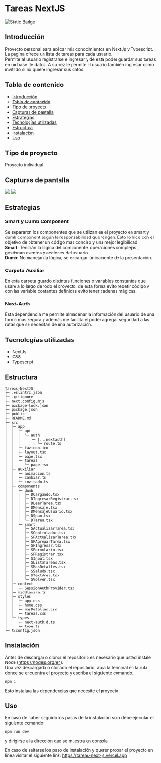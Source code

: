 # Tareas NextJS

![Static Badge](https://img.shields.io/badge/Estado%20-%20Terminado%20-%20green)

## Introducción
Proyecto personal para aplicar mis conocimientos en NextJs y Typescript. </br>
La pagina ofrece un lista de tareas para cada usuario. </br>
Permite al usuario registrarse e ingresar y de esta poder guardar sus tareas en un base de datos.
A su vez le permite al usuario también ingresar como invitado si no quiere ingresar sus datos.

## Tabla de contenido
* [Introducción](#Introducción)
* [Tabla de contenido](#Tabla-de-contenido)
* [Tipo de proyecto](#Tipo-de-proyecto)
* [Capturas de pantalla](#Capturas-de-pantalla)
* [Estrategias](#Estrategias)
* [Tecnologías utilizadas](#Tecnologías-utilizadas)
* [Estructura](#Estructura)
* [Instalación](#Instalación)
* [Uso](#Uso)


## Tipo de proyecto
Proyecto individual.

## Capturas de pantalla 
<img src="https://i.postimg.cc/9z5tZrk9/tareasaws1.png"/>
<img src="https://i.postimg.cc/tT4r4n0C/tareasaws2.png"/>

## Estrategias
### Smart y Dumb Component
Se separaron los componentes que se utilizan en el proyecto en smart  y dumb component según la responsabilidad que tengan. Esto lo hice con el objetivo de obtener un código mas conciso y una mejor legibilidad </br> 
**Smart**:  Tendrán la lógica del componente, operaciones complejas , gestionan eventos y acciones del usuario.</br>
**Dumb**: No manejan la lógica, se encargan únicamente de la presentación.

### Carpeta Auxiliar
En esta carpeta guardo distintas funciones o variables constantes que usare a lo largo de todo el proyecto, de esta forma evito repetir código y con las variable contantes definidas evito tener cadenas mágicas.

### Next-Auth
Esta dependencia me permite almacenar la información del usuario de una forma mas segura y además me facilita el poder agregar seguridad a las rutas que se necesitan de una autorización.

## Tecnologías utilizadas
  - NextJs
  - CSS
  - Typescript

## Estructura 

```
Tareas-NextJS
├─ .eslintrc.json
├─ .gitignore
├─ next.config.mjs
├─ package-lock.json
├─ package.json
├─ public
├─ README.md
├─ src
│  ├─ app
│  │  ├─ api
│  │  │  └─ auth
│  │  │     └─ [...nextauth]
│  │  │        └─ route.ts
│  │  ├─ favicon.ico
│  │  ├─ layout.tsx
│  │  ├─ page.tsx
│  │  └─ tareas
│  │     └─ page.tsx
│  ├─ auxiliar
│  │  ├─ animacion.ts
│  │  ├─ cambiar.ts
│  │  └─ invitado.ts
│  ├─ components
│  │  ├─ dumb
│  │  │  ├─ DCargando.tsx
│  │  │  ├─ DIngresarRegistrar.tsx
│  │  │  ├─ DLeerTarea.tsx
│  │  │  ├─ DMensaje.tsx
│  │  │  ├─ DMensajeUsuario.tsx
│  │  │  ├─ DSpan.tsx
│  │  │  └─ DTarea.tsx
│  │  └─ smart
│  │     ├─ SActualizarTarea.tsx
│  │     ├─ SControlador.tsx
│  │     ├─ SFActualizarTarea.tsx
│  │     ├─ SFAgregarTarea.tsx
│  │     ├─ SFIngresar.tsx
│  │     ├─ SFormulario.tsx
│  │     ├─ SFRegistrar.tsx
│  │     ├─ SInput.tsx
│  │     ├─ SListaTareas.tsx
│  │     ├─ SMasDetalles.tsx
│  │     ├─ SSaludo.tsx
│  │     ├─ STextArea.tsx
│  │     └─ SVolver.tsx
│  ├─ context
│  │  └─ SessionAuthProvider.tsx
│  ├─ middleware.ts
│  ├─ styles
│  │  ├─ app.css
│  │  ├─ home.css
│  │  ├─ masDetalles.css
│  │  └─ tareas.css
│  └─ types
│     ├─ next-auth.d.ts
│     └─ type.ts
└─ tsconfig.json

```

## Instalación 
Antes de descargar o clonar el repositorio es necesario que usted instale Node (https://nodejs.org/en). </br>
Una vez descargado o clonado el repositorio, abra la terminal en la ruta donde se encuentra el proyecto y escriba el siguiente comando.
```
npm i
```
Esto instalara las dependencias que necesite el proyecto

## Uso
En caso de haber seguido los pasos de la instalación solo debe ejecutar el siguiente comando:
```
npm run dev
```
y dirigirse a la dirección que se muestra en consola


En caso de saltarse los paso de instalación y querer probar el proyecto en linea visitar el siguiente link: <a href="https://tareas-next-js.vercel.app">https://tareas-next-js.vercel.app</a>
</br>



